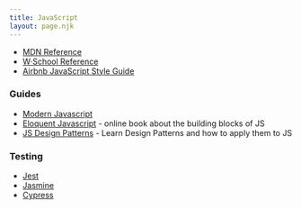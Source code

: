 ```yaml
---
title: JavaScript
layout: page.njk
---
```


- [MDN Reference](https://developer.mozilla.org/en-US/docs/Web/JavaScript/Reference)
- [W·School Reference](https://www.w3schools.com/js/default.asp)
- [Airbnb JavaScript Style Guide](https://github.com/airbnb/javascript)

### Guides

- [Modern Javascript](https://javascript.info/)
- [Eloquent Javascript](https://eloquentjavascript.net/) - online book about the building blocks of JS
- [JS Design Patterns](https://addyosmani.com/resources/essentialjsdesignpatterns/book/index.html#factorypatternjavascript) - Learn Design Patterns and how to apply them to JS

### Testing

- [Jest](https://jestjs.io/docs/en/getting-started)
- [Jasmine](https://jasmine.github.io/pages/getting_started.html)
- [Cypress](https://www.cypress.io/)